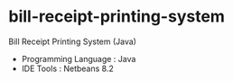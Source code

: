 # bill-receipt-printing-system
Bill Receipt Printing System (Java)

- Programming Language : Java
- IDE Tools : Netbeans 8.2
